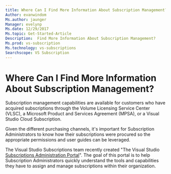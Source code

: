 ```yaml
---
title: Where Can I Find More Information About Subscription Management? | Microsoft Docs
Author: evanwindom
Ms.author: jaunger
Manager: evelynp
Ms.date: 12/29/2017
Ms.topic: Get-Started-Article
Description:  Find More Information About Subscription Management?
Ms.prod: vs-subscription
Ms.technology: vs-subscriptions
Searchscope: VS Subscription
---
```


# Where Can I Find More Information About Subscription Management?

Subscription management capabilities are available for customers who have acquired subscriptions through the Volume Licensing Service Center (VLSC), a Microsoft Product and Services Agreement (MPSA), or a Visual Studio Cloud Subscription.  

Given the different purchasing channels, it's important for Subscription Administrators to know how their subscriptions were procured so the appropriate permissions and user guides can be leveraged. 

The Visual Studio Subscriptions team recently created "The Visual Studio [Subscriptions Administration Portal](https://www.visualstudio.com/subscriptions-administration/)".  The goal of this portal is to help Subscription Administrators quickly understand the tools and capabilities they have to assign and manage subscriptions within their organization. 

